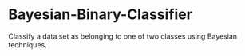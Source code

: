 # Bayesian-Binary-Classifier
Classify a data set as belonging to one of two classes using Bayesian techniques.
